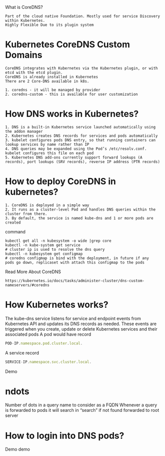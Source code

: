 What is CoreDNS?

    Part of the cloud native Foundation. Mostly used for service Discovery within Kubernetes.
    Highly Flexible Due to its plugin system


# Kubernetes CoreDNS Custom Domains
    CoreDNS integrates with Kubernetes via the Kubernetes plugin, or with etcd with the etcd plugin.
    CoreDNS is already installed in Kubernetes
    There are 2 Core-DNS available in k8s.

    1. coredns - it will be managed by provider
    2. coredns-custom - this is available for user customization

# How DNS works in Kubernetes?

    1. DNS is a built-in Kubernetes service launched automatically using the addon manager
    2. Kubernetes creates DNS records for services and pods automatically
    3. kubelet configures pods DNS entry, so that running containers can lookup services by name rather than IP
    4. DNS queries may be expanded using the Pod’s /etc/resolv.conf. kubelet configures this file on each pod
    5. Kubernetes DNS add-ons currently support forward lookups (A records), port lookups (SRV records), reverse IP address (PTR records)

# How to deploy CoreDNS in kubernetes?

    1. CoreDNS is deployed in a simple way
    2. It runs as a cluster-level Pod and handles DNS queries within the cluster from there.
    3. By default, the service is named kube-dns and 1 or more pods are created

command

    kubectl get all -n kubesystem -o wide |grep core
    kubectl -n kube-system get service
    # cluster ip is used to resolve the dns query
    kubectl -n kubesystem get configmap
    # coredns configmap is bind with the deployment, in future if any  pods go down, replicaset with attach this configmap to the pods


Read More About CoreDNS 

    https://kubernetes.io/docs/tasks/administer-cluster/dns-custom-nameservers/#coredns

# How Kubernetes works?

The kube-dns service listens for service and endpoint events from Kubernetes API and updates its DNS records as needed.
These events are triggered when you create, update or delete Kubernetes services and their associated pods
A pod would have record 

```jsx
POD-IP.namespace.pod.cluster.local.

```

A service record
```jsx
SERVICE-IP.namespace.svc.cluster.local.
```


Demo


# ndots
Number of dots in a query name to consider as a FQDN
Whenever a query is forwarded to pods it will search in “search” if not found forwarded to root server

# How to login into DNS pods?
Demo
demo
